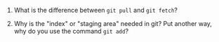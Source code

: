 1. What is the difference between `git pull` and `git fetch`?

1. Why is the "index" or "staging area" needed in git? Put another way, why do you use the command `git add`?